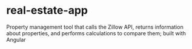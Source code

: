 # real-estate-app
Property management tool that calls the Zillow API, returns information about properties, and performs calculations to compare them; built with Angular
